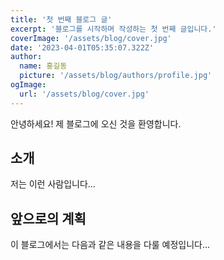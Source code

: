```yaml
---
title: '첫 번째 블로그 글'
excerpt: '블로그를 시작하며 작성하는 첫 번째 글입니다.'
coverImage: '/assets/blog/cover.jpg'
date: '2023-04-01T05:35:07.322Z'
author:
  name: 홍길동
  picture: '/assets/blog/authors/profile.jpg'
ogImage:
  url: '/assets/blog/cover.jpg'
---
```


안녕하세요! 제 블로그에 오신 것을 환영합니다.

## 소개

저는 이런 사람입니다...

## 앞으로의 계획

이 블로그에서는 다음과 같은 내용을 다룰 예정입니다...
